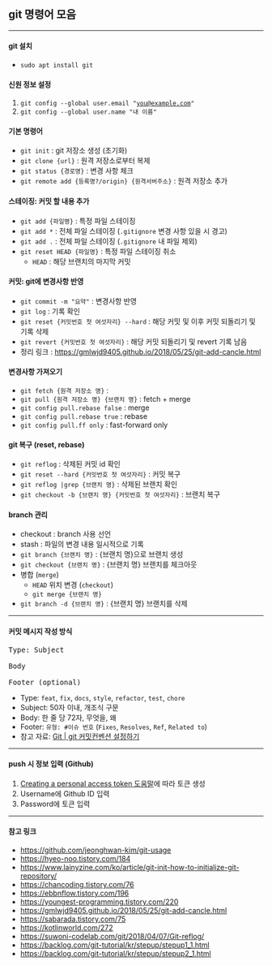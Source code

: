 ## git 명령어 모음
----
#### git 설치
* <code>sudo apt install git</code>
#### 신원 정보 설정
1. <code>git config --global user.email "you@example.com"</code>
2. <code>git config --global user.name "내 이름"</code>

#### 기본 명령어
* <code>git init</code> : git 저장소 생성 (초기화)
* <code>git clone {url}</code> : 원격 저장소로부터 복제
* <code>git status {경로명}</code> : 변경 사항 체크
* <code>git remote add {등록명?/origin} {원격서버주소}</code> : 원격 저장소 추가

#### 스테이징: 커밋 할 내용 추가

* <code>git add {파일명}</code> : 특정 파일 스테이징
* <code>git add *</code> : 전체 파일 스테이징 (<code>.gitignore</code> 변경 사항 있을 시 경고)
* <code>git add .</code> : 전체 파일 스테이징 (<code>.gitignore</code> 내 파일 제외)
* <code>git reset HEAD {파일명}</code> : 특정 파일 스테이징 취소
  * <code>HEAD</code> : 해당 브랜치의 마지막 커밋

#### 커밋: git에 변경사항 반영
* <code>git commit -m "요약"</code> : 변경사항 반영
* <code>git log</code> : 기록 확인
* <code>git reset {커밋번호 첫 여섯자리} --hard</code> : 해당 커밋 및 이후 커밋 되돌리기 및 기록 삭제
* <code>git revert {커밋번호 첫 여섯자리}</code> : 해당 커밋 되돌리기 및 revert 기록 남음
* 정리 링크 : https://gmlwjd9405.github.io/2018/05/25/git-add-cancle.html

#### 변경사항 가져오기
* <code>git fetch {원격 저장소 명}</code> : 
* <code>git pull {원격 저장소 명} {브랜치 명}</code> : fetch + merge
* <code>git config pull.rebase false</code> : merge
* <code>git config pull.rebase true</code> : rebase
* <code>git config pull.ff only</code> : fast-forward only

#### git 복구 (reset, rebase)
* <code>git reflog</code> : 삭제된 커밋 id 확인
* <code>git reset --hard {커밋번호 첫 여섯자리}</code> : 커밋 복구
* <code>git reflog |grep {브랜치 명}</code> : 삭제된 브랜치 확인
* <code>git checkout -b {브랜치 명} {커밋번호 첫 여섯자리}</code> : 브랜치 복구

#### branch 관리
* checkout : branch 사용 선언
* stash : 파일의 변경 내용 일시적으로 기록
* <code>git branch {브랜치 명}</code> : {브랜치 명}으로 브랜치 생성
* <code>git checkout {브랜치 명}</code> : {브랜치 명} 브랜치를 체크아웃
* 병합 (<code>merge</code>)
  * <code>HEAD</code> 위치 변경 (<code>checkout</code>)
  * <code>git merge {브랜치 명}</code>
* <code>git branch -d {브랜치 명}</code> : {브랜치 명} 브랜치를 삭제

----
#### 커밋 메시지 작성 방식
<pre>
Type: Subject

Body

Footer (optional)
</pre>
* Type: <code>feat</code>, <code>fix</code>, <code>docs</code>, <code>style</code>, <code>refactor</code>, <code>test</code>, <code>chore</code>
* Subject: 50자 이내, 개조식 구문
* Body: 한 줄 당 72자, 무엇을, 왜
* Footer: <code>유형: #이슈 번호</code> (<code>Fixes</code>, <code>Resolves</code>, <code>Ref</code>, <code>Related to</code>)
* 참고 자료: [Git | git 커밋컨벤션 설정하기](https://velog.io/@shin6403/Git-git-%EC%BB%A4%EB%B0%8B-%EC%BB%A8%EB%B2%A4%EC%85%98-%EC%84%A4%EC%A0%95%ED%95%98%EA%B8%B0)

----
#### push 시 정보 입력 (Github)
1. [Creating a personal access token 도움말](https://docs.github.com/en/authentication/keeping-your-account-and-data-secure/creating-a-personal-access-token)에 따라 토큰 생성
2. Username에 Github ID 입력
3. Password에 토큰 입력

----
#### 참고 링크
- https://github.com/jeonghwan-kim/git-usage
- https://hyeo-noo.tistory.com/184
- https://www.lainyzine.com/ko/article/git-init-how-to-initialize-git-repository/
- https://chancoding.tistory.com/76
- https://ebbnflow.tistory.com/196
- https://youngest-programming.tistory.com/220
- https://gmlwjd9405.github.io/2018/05/25/git-add-cancle.html
- https://sabarada.tistory.com/75
- https://kotlinworld.com/272
- https://suwoni-codelab.com/git/2018/04/07/Git-reflog/
- https://backlog.com/git-tutorial/kr/stepup/stepup1_1.html
- https://backlog.com/git-tutorial/kr/stepup/stepup2_1.html
